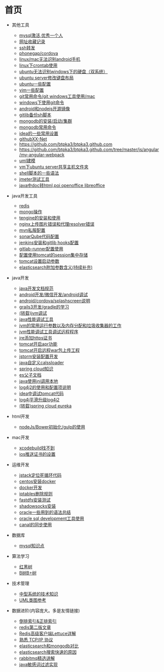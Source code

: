 # 首页

* 其他工具
  
  * [mysql激活,优秀一个人](https://www.jianshu.com/p/5f693b4c9468)
  * [网址收藏记录](urlCollection)
  * [ssh转发](sshforwrod)
  * [phonegap/cordova](phonegap)
  * [linux/mac无法识别android手机](android)
  * [linux下crontab使用](crontab)
  * [ubuntu无法识别windows下的硬盘（双系统）](unableDisk)
  * [ubuntu server修改键盘布局](serverKeyWord)
  * [ubuntu一些配置](ubuntu)
  * [vim一些配置](vim)
  * [git常用命令/git windows工具使用/mac](git)
  * [windows下使用git命令](gitWindows)
  * [android和nodejs开源镜像](android)
  * [gitlib备份sh脚本](gitlibBack)
  * [mongodb的安装/启动/集群](mongodb)
  * [mongodb常用命令](mongodbCmd)
  * [idea的一些常用设置]( idea)
  * [githubXX-Net](https://github.com/XX-net/XX-Net/wiki/Register-Google-appid)
  * https://github.com/btpka3/btpka3.github.com
  * https://github.com/btpka3/btpka3.github.com/tree/master/js/angular/my-angular-webpack
  * [uml建模](umlAstah)
  * [vm下ubuntu server共享主机文件夹](vmShare)
  * [shell脚本的一些语法](shell)
  * [jmeter测试工具](jmetertest)
  * [java中doc转html,poi openoffice libreoffice](javaDocToHtmlAndOffice)

* java开发工具
  
  * [redis](redis)
  * [mongo操作](mongo)
  * [tengine的安装和使用](tengine)
  * [nginx上传图片错误和代理resolver错误](nginxMaxBuff)
  * [mvn私服配置](nexus)
  * [sonarQube代码配置](sonar)
  * [jenkins安装和gitlib hooks配置](jenkins)
  * [gitlab-runner配置使用](gitlab-runner)
  * [配置使用tomcat的session集中存储](tomcat-session)
  * [tomcat设置启动参数](tomcat-setenv)
  * [elasticsearch附加参数含义(持续补充)](elasticsearchproperties)

* java开发
  
  * [java开发文档规范](groovyDoc)
  * [android开发/微信开发/android调试](androidDevelop)
  * [android/cordova/splashscreen说明](splashscreen)
  * [grails3开发/gradle的学习](grailsGradle)
  * [(转载)jvm调试](jvm调试)
  * [java性能调试工具](jvmDebug)
  * [jvm的常用运行参数以及内存分配和垃圾收集器的工作](jvmXmSurvivor)
  * [jvm性能调试工具调试远程程序](jvmRemotePerformance)
  * [jre添加https证书](jreHttps)
  * [tomcat开启apr功能](tomcatApr)
  * [tomcat开启远程war包上传工程](tomcatOriginWar)
  * [jstorm安装配置开发](jstormDeveloper)
  * [java自定义calssloader](javaClassLoader)
  * [spring cloud知识](springCloudknowledge)
  * [es父子文档](elasticleftjoin)
  * [java使用jni调用本地](javajniclass)
  * [log4j2的使用和配置项说明](log4j2InfoAndUse)
  * [idea中调试tomcat代码](ideaDebugTomcat8)
  * [log4j平滑升级log4j2](log4juploadlog4j2)
  * [(转载)spring cloud eureka](https://blog.csdn.net/cqupt2010212062/article/details/78750104)

* html开发
  
  * [nodeJs/Bower初始化/gulp的使用](bower)

* mac开发
  
  * [xcodebuild找不到](macXcode)
  * [ios推送证书的设置](iphoneAPN)

* 运维开发
  
  * [jstack定位死循环代码](linuxJstackJava)
  * [centos安装docker](installDocker)
  * [docker开发](docker)
  * [iptables删除规则](iptables)
  * [fastdfs安装测试](fastdfs)
  * [shadowsocks安装](shadowsocks)
  * [oracle一些用到的语法总结](oracleSql)
  * [oracle sql development工具使用](oracleDevelopment)
  * [canal的同步使用](otterAndCanal)

* 数据库

  * [mysql知识点](mysql知识点)

* 算法学习

  * [红黑树](红黑树)
  * [B树B+树](https://zhuanlan.zhihu.com/p/27700617)

* 技术管理
  
  * [中型系统的技术知识](developismanager)
  * [UML类图参考](http://www.uml.org.cn/oobject/201905073.asp)

* 数据进阶(内容庞大。多是友情链接)
  
  * [倒排索引&正排索引](http://note.youdao.com/noteshare?id=e13f5f79e434f909f12744a16bc58f93)
  * [redis第二版文章](https://www.kancloud.cn/kancloud/redisbook/63822)
  * [Redis高级客户端Lettuce详解](https://juejin.im/post/5d8eb73ff265da5ba5329c66)
  * [熟悉 TCP/IP 协议](https://juejin.im/post/5a069b6d51882509e5432656)
  * [elasticsearch和mongodb对比](https://app.yinxiang.com/fx/ba38d8c7-0083-4753-ac60-587996c51750)
  * [elasticsearch搜索快速的原因](https://www.infoq.cn/article/database-timestamp-02/?utm_source=infoq&utm_medium=related_content_link&utm_campaign=relatedContent_articles_clk&tdsourcetag=s_pctim_aiomsg)
  * [rabbitmq精选讲解](https://www.jianshu.com/p/833119530699)
  * [java敏感词过滤实现](https://github.com/robert-bor/aho-corasick)
